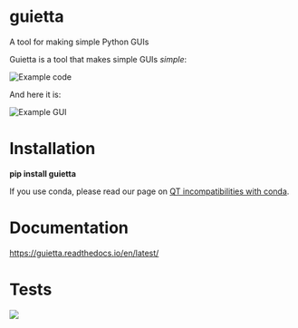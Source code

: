 # guietta

A tool for making simple Python GUIs

Guietta is a tool that makes simple GUIs *simple*:

![Example code](http://guietta.com/_images/example_code.png)

And here it is:

![Example GUI](http://guietta.com/_images/example.png)


# Installation

 **pip install guietta**
 

If you use conda, please read our page on
[QT incompatibilities with conda](https://guietta.readthedocs.io/en/latest/qt_conda.html).


# Documentation

https://guietta.readthedocs.io/en/latest/

# Tests

![](https://github.com/alfiopuglisi/guietta/workflows/lint_python/badge.svg)

